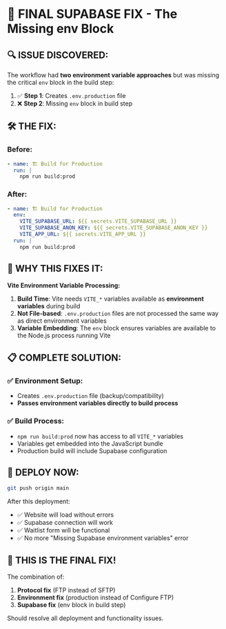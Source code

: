 # 🚨 FINAL SUPABASE FIX - The Missing env Block

## 🔍 **ISSUE DISCOVERED:**

The workflow had **two environment variable approaches** but was missing the critical `env` block in the build step:

1. ✅ **Step 1**: Creates `.env.production` file
2. ❌ **Step 2**: Missing `env` block in build step

## 🛠️ **THE FIX:**

### Before:
```yaml
- name: 🏗️ Build for Production
  run: |
    npm run build:prod
```

### After:
```yaml
- name: 🏗️ Build for Production
  env:
    VITE_SUPABASE_URL: ${{ secrets.VITE_SUPABASE_URL }}
    VITE_SUPABASE_ANON_KEY: ${{ secrets.VITE_SUPABASE_ANON_KEY }}
    VITE_APP_URL: ${{ secrets.VITE_APP_URL }}
  run: |
    npm run build:prod
```

## 🎯 **WHY THIS FIXES IT:**

**Vite Environment Variable Processing:**
1. **Build Time**: Vite needs `VITE_*` variables available as **environment variables** during build
2. **Not File-based**: `.env.production` files are not processed the same way as direct environment variables
3. **Variable Embedding**: The `env` block ensures variables are available to the Node.js process running Vite

## 📋 **COMPLETE SOLUTION:**

### ✅ Environment Setup:
- Creates `.env.production` file (backup/compatibility)
- **Passes environment variables directly to build process**

### ✅ Build Process:
- `npm run build:prod` now has access to all `VITE_*` variables
- Variables get embedded into the JavaScript bundle
- Production build will include Supabase configuration

## 🚀 **DEPLOY NOW:**

```bash
git push origin main
```

After this deployment:
- ✅ Website will load without errors
- ✅ Supabase connection will work
- ✅ Waitlist form will be functional
- ✅ No more "Missing Supabase environment variables" error

## 🎉 **THIS IS THE FINAL FIX!**

The combination of:
1. **Protocol fix** (FTP instead of SFTP)  
2. **Environment fix** (production instead of Configure FTP)
3. **Supabase fix** (env block in build step)

Should resolve all deployment and functionality issues.
